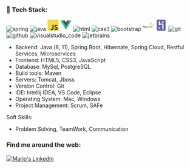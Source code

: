 <h3>🚀 Tech Stack: </h3>

<p align="left">
   <img src="https://www.vectorlogo.zone/logos/springio/springio-icon.svg" alt="spring" width="30" height="30" />
   <img src="https://www.vectorlogo.zone/logos/java/java-icon.svg" alt="java" width="30" height="30" />
   <img src="https://raw.githubusercontent.com/devicons/devicon/master/icons/javascript/javascript-original.svg" alt="javascript" width="30" height="30" />
   <img src="https://raw.githubusercontent.com/devicons/devicon/master/icons/vuejs/vuejs-original.svg" alt="vue" width="30" height="30" />
   <img src="https://www.vectorlogo.zone/logos/w3_html5/w3_html5-icon.svg" alt="html" width="30" height="30" />
   <img src="https://www.vectorlogo.zone/logos/w3_css/w3_css-icon.svg" alt="css3" width="30" height="30" />
   <img src="https://www.vectorlogo.zone/logos/getbootstrap/getbootstrap-icon.svg" alt="bootstrap" width="30" height="30" />
   <img src="https://raw.githubusercontent.com/devicons/devicon/master/icons/mysql/mysql-original-wordmark.svg" alt="mysql" width="30" height="30" />
   <img src="https://raw.githubusercontent.com/devicons/devicon/master/icons/heroku/heroku-plain.svg" alt="heroku" width="30" height="30" />
   <img src="https://www.vectorlogo.zone/logos/git-scm/git-scm-icon.svg" alt="git" width="30" height="30" />
   <img src="https://www.vectorlogo.zone/logos/github/github-icon.svg" alt="github" width="30" height="30" />
   <img src="https://www.vectorlogo.zone/logos/visualstudio_code/visualstudio_code-icon.svg" alt="visualstudio_code" width="30" height="30" />
   <img src="https://www.vectorlogo.zone/logos/jetbrains/jetbrains-icon.svg" alt="jetbrains" width="30" height="30" />
</p>

- Backend: Java (8, 11), Spring Boot, Hibernate, Spring Cloud, Restful Services, Microservices
- Frontend: HTML5, CSS3, JavaScript
- Database: MySql, PostgreSQL
- Build tools: Maven
- Servers: Tomcat, Jboss
- Version Control: Git
- IDE: Intellij IDEA, VS Code, Eclipse
- Operating System: Mac, Windows
- Project Management: Scrum, SAFe

Soft Skills:
- Problem Solving, TeamWork, Communication


<h3 align="left">Find me around the web: </h3>
<p align="left">
   <a href="https://www.linkedin.com/in/mario-szocs" target="blank"><img align="center" src="https://www.vectorlogo.zone/logos/linkedin/linkedin-tile.svg" alt="Mario's LinkedIn" height="40" width="40" /></a>
</p>
